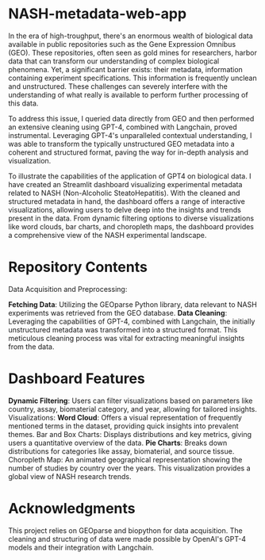 # NASH-metadata-web-app

In the era of high-troughput, there's an enormous wealth of biological data available in public repositories such as the Gene Expression Omnibus (GEO). These repositories, often seen as gold mines for researchers, harbor data that can transform our understanding of complex biological phenomena. Yet, a significant barrier exists: their metadata, information containing experiment specifications. This information is frequently unclean and unstructured. These challenges can severely interfere with the understanding of what really is available to perform further processing of this data.  

To address this issue, I queried data directly from GEO and then performed an extensive cleaning using GPT-4, combined with Langchain, proved instrumental. Leveraging GPT-4's unparalleled contextual understanding, I was able to transform the typically unstructured GEO metadata into a coherent and structured format, paving the way for in-depth analysis and visualization.

To illustrate the capabilities of the application of GPT4 on biological data. I have created an Streamlit dashboard visualizing experimental metadata related to NASH (Non-Alcoholic SteatoHepatitis). With the cleaned and structured metadata in hand, the dashboard offers a range of interactive visualizations, allowing users to delve deep into the insights and trends present in the data. From dynamic filtering options to diverse visualizations like word clouds, bar charts, and choropleth maps, the dashboard provides a comprehensive view of the NASH experimental landscape.

# Repository Contents

Data Acquisition and Preprocessing:

**Fetching Data**: Utilizing the GEOparse Python library, data relevant to NASH experiments was retrieved from the GEO database.
**Data Cleaning**: Leveraging the capabilities of GPT-4, combined with Langchain, the initially unstructured metadata was transformed into a structured format. This meticulous cleaning process was vital for extracting meaningful insights from the data.

# Dashboard Features

**Dynamic Filtering**: Users can filter visualizations based on parameters like country, assay, biomaterial category, and year, allowing for tailored insights.
Visualizations:
**Word Cloud**: Offers a visual representation of frequently mentioned terms in the dataset, providing quick insights into prevalent themes.
Bar and Box Charts: Displays distributions and key metrics, giving users a quantitative overview of the data.
**Pie Charts**: Breaks down distributions for categories like assay, biomaterial, and source tissue.
Choropleth Map: An animated geographical representation showing the number of studies by country over the years. This visualization provides a global view of NASH research trends.

# Acknowledgments 
This project relies on  GEOparse and biopython for data acquisition.
The cleaning and structuring of data were made possible by OpenAI's GPT-4 models and their integration with Langchain.
